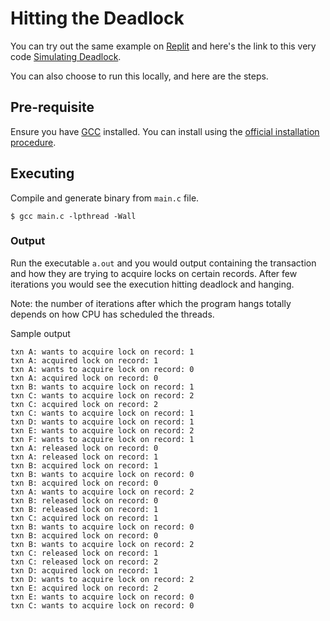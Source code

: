 Hitting the Deadlock
===

You can try out the same example on [Replit](https://replit.com/~) and here's
the link to this very code [Simulating Deadlock](https://replit.com/@arpitbbhayani/Simulating-Deadlock).

You can also choose to run this locally, and here are the steps.

## Pre-requisite

Ensure you have [GCC](https://gcc.gnu.org/) installed. You can
install using the [official installation procedure](https://gcc.gnu.org/install/).

## Executing

Compile and generate binary from `main.c` file.

```
$ gcc main.c -lpthread -Wall
```

### Output

Run the executable `a.out` and you would output containing the transaction and
how they are trying to acquire locks on certain records. After few iterations
you would see the execution hitting deadlock and hanging.

Note: the number of iterations after which the program hangs totally depends
on how CPU has scheduled the threads.

Sample output

```
txn A: wants to acquire lock on record: 1
txn A: acquired lock on record: 1
txn A: wants to acquire lock on record: 0
txn A: acquired lock on record: 0
txn B: wants to acquire lock on record: 1
txn C: wants to acquire lock on record: 2
txn C: acquired lock on record: 2
txn C: wants to acquire lock on record: 1
txn D: wants to acquire lock on record: 1
txn E: wants to acquire lock on record: 2
txn F: wants to acquire lock on record: 1
txn A: released lock on record: 0
txn A: released lock on record: 1
txn B: acquired lock on record: 1
txn B: wants to acquire lock on record: 0
txn B: acquired lock on record: 0
txn A: wants to acquire lock on record: 2
txn B: released lock on record: 0
txn B: released lock on record: 1
txn C: acquired lock on record: 1
txn B: wants to acquire lock on record: 0
txn B: acquired lock on record: 0
txn B: wants to acquire lock on record: 2
txn C: released lock on record: 1
txn C: released lock on record: 2
txn D: acquired lock on record: 1
txn D: wants to acquire lock on record: 2
txn E: acquired lock on record: 2
txn E: wants to acquire lock on record: 0
txn C: wants to acquire lock on record: 0
```
